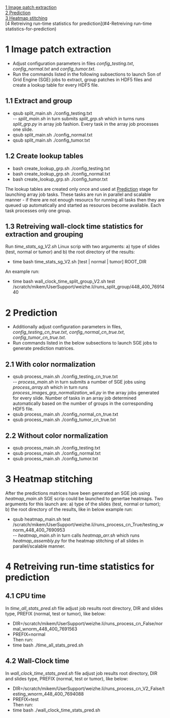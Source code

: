 [1 Image patch extraction](#1-image-patch-extraction)   
[2 Prediction](#2-prediction)  
[3 Heatmap stitching](#3-heatmap-stitching)  
[4 Retreiving run-time statistics for prediction](#4-Retreiving run-time statistics-for-prediction)  


# 1 Image patch extraction
- Adjust configuration parameters in files *config_testing.txt*, *config_normal.txt* and *config_tumor.txt*.
- Run the commands listed in the following subsections to launch Son of Grid Engine (SGE) jobs to extract, group patches in HDF5 files and create a lookup table for every HDF5 file. 
## 1.1 Extract and group
- qsub split_main.sh ./config_testing.txt  
-- *split_main.sh* in turn submits *split_grp.sh* which in turns runs *split_grp.py* in array job fashion. Every task in the array job processes one slide.
- qsub split_main.sh ./config_normal.txt  
- qsub split_main.sh ./config_tumor.txt  

## 1.2 Create lookup tables
- bash create_lookup_grp.sh ./config_testing.txt  
- bash create_lookup_grp.sh ./config_normal.txt  
- bash create_lookup_grp.sh ./config_tumor.txt  

The lookup tables are created only once and used at [Prediction](#2-prediction) stage for launching array job tasks. These tasks are run in parallel and scalable manner - if there are not enough resourcs for running all tasks then they are queued up automatically and started as resources become available. Each task processes only one group. 

## 1.3 Retreiving wall-clock time statistics for extraction and grouping
Run *time_stats_sg_V2.sh* Linux scrip with two arguments: a) type of slides (test, normal or tumor) and b) the root directory of the results:
- time bash time_stats_sg_V2.sh [test | normal | tumor] ROOT_DIR  

An example run:  
- time bash wall_clock_time_split_group_V2.sh test /scratch/mikem/UserSupport/weizhe.li/runs_split_group/448_400_7691440  

# 2 Prediction
- Additionally adjust configuration parameters in files, *config_testing_cn_true.txt*, *config_normal_cn_true.txt*, *config_tumor_cn_true.txt*.
- Run commands listed in the below subsections to launch SGE jobs to generate prediction matrices.
## 2.1 With color normalization
- qsub process_main.sh ./config_testing_cn_true.txt  
-- *process_main.sh* in turn submits a number of SGE jobs using *process_array.sh* which in turn runs *process_images_grp_normalization_wli.py* in the array jobs generated for every slide. Number of tasks in an array job determined automatically based on the number of groups in the corresponding HDF5 file.
- qsub process_main.sh ./config_normal_cn_true.txt  
- qsub process_main.sh ./config_tumor_cn_true.txt  

## 2.2 Without color normalization 
- qsub process_main.sh ./config_testing.txt  
- qsub process_main.sh ./config_normal.txt  
- qsub process_main.sh ./config_tumor.txt  

# 3 Heatmap stitching
After the predictions matrices have been generated an SGE job using *heatmap_main.sh* SGE scrip could be launched to genertae heatmaps. Two arguments for this launch are: a) type of the slides (test, normal or tumor); b) the root directory of the results, like in below example run:  
- qsub heatmap_main.sh test /scratch/mikem/UserSupport/weizhe.li/runs_process_cn_True/testing_wnorm_448_400_7690953  
-- *heatmap_main.sh* in turn calls *heatmap_arr.sh* which runs *heatmap_assembly.py* for the heatmap stitching of all slides in parallel/scalable manner.
# 4 Retreiving run-time statistics for prediction
## 4.1 CPU time
In *time_all_stats_pred.sh* file adjust job results root directory, DIR and slides type, PREFIX (normal, test or tumor), like below:  
- DIR=/scratch/mikem/UserSupport/weizhe.li/runs_process_cn_False/normal_wnorm_448_400_7691563  
- PREFIX=normal  
Then run:  
- time bash ./time_all_stats_pred.sh
## 4.2 Wall-Clock time
In *wall_clock_time_stats_pred.sh* file adjust job results root directory, DIR and slides type, PREFIX (normal, test or tumor), like below:  
- DIR=/scratch/mikem/UserSupport/weizhe.li/runs_process_cn_V2_False/testing_wnorm_448_400_7694088  
- PREFIX=test  
Then run:  
- time bash ./wall_clock_time_stats_pred.sh  


